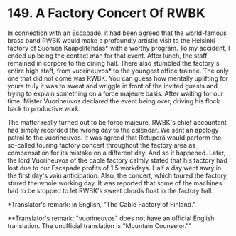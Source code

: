 


    
# 149. A Factory Concert Of RWBK

In connection with an Escapade, it had been agreed that the world-famous brass band RWBK would make a profoundly artistic visit to the Helsinki factory of Suomen Kaapelitehdas\* with a worthy program. To my accident, I ended up being the contact man for that event. After lunch, the staff remained in corpore to the dining hall. There also stumbled the factory's entire high staff, from vuorineuvos\* to the youngest office trainee. The only one that did not come was RWBK. You can guess how mentally uplifting for yours truly it was to sweat and wriggle in front of the invited guests and trying to explain something on a force majeure basis. After waiting for our time, Mister Vuorineuvos declared the event being over, driving his flock back to productive work.

The matter really turned out to be force majeure. RWBK's chief accountant had simply recorded the wrong day to the calendar. We sent an apology patrol to the vuorineuvos. It was agreed that Retuperä would perform the so-called touring factory concert throughout the factory area as compensation for its mistake on a different day. And so it happened. Later, the lord Vuorineuvos of the cable factory calmly stated that his factory had lost due to our Escapade profits of 1.5 workdays. Half a day went awry in the first day's vain anticipation. Also, the concert, which toured the factory, stirred the whole working day. It was reported that some of the machines had to be stopped to let RWBK's sweet chords float in the factory hall.

\*Translator's remark: in English, "The Cable Factory of Finland."

\*\*Translator's remark: "vuorineuvos" does not have an official English translation. The unofficial translation is "Mountain Counselor.""
